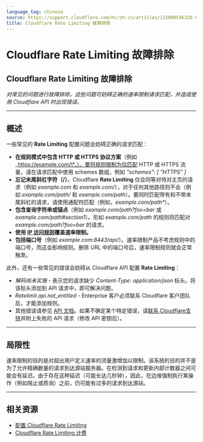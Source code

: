 ```yaml
---
language_tag: chinese
source: https://support.cloudflare.com/hc/zh-cn/articles/115000546328-Cloudflare-Rate-Limiting-%E6%95%85%E9%9A%9C%E6%8E%92%E9%99%A4
title: Cloudflare Rate Limiting 故障排除
---
```


# Cloudflare Rate Limiting 故障排除

## Cloudflare Rate Limiting 故障排除

_对常见的问题进行故障排除，这些问题可妨碍正确的速率限制请求匹配，并造成使用 Cloudflare API 时出现错误。_

___

## 概述

一些常见的 **Rate Limiting** 配置问题会妨碍正确的请求匹配：

-   **在规则模式中包含 HTTP 或 HTTPS 协议方案**（例如 _https://example.com/\*_）。要将规则限制为仅匹配 HTTP 或 HTTPS 流量，请在请求匹配中使用 schemes 数组，例如 _"schemes": \[ "HTTPS" \]_
-   **忘记末尾斜杠字符（/）**。Cloudflare **Rate Limiting** 仅会同等对待对主页的请求（例如 _example.com_ 和 _example.com/_），对于任何其他路径则不会（例如 _example.com/path/_ 和 _example.com/path_）。要同时匹配带有和不带末尾斜杠的请求，请使用通配符匹配（例如，_example.com/path\*_）。
-   **包含查询字符串或锚点**（例如 _example.com/path?foo=bar_ 或 _example.com/path#section1_）。形如 _example.com/path_ 的规则将匹配对 _example.com/path?foo=bar_ 的请求。
-   **使用** [**IP 访问规则**](https://support.cloudflare.com/hc/articles/217074967)**覆盖速率限制。**
-   **包括端口号**（例如 _example.com:8443/api/_）。速率限制产品不考虑规则中的端口号，而这会影响规则。删除 URL 中的端口号后，速率限制规则就会正常触发。

此外，还有一些常见的错误会妨碍从 Cloudflare API 配置 **Rate Limiting**：

-   _解码尚未实施_ - 表示您的请求缺少 _Content-Type: application/json_ 标头。将该标头添加到 API 请求中，即可解决问题。
-   _Ratelimit.api.not\_entitled_ - Enterprise 客户必须联系 Cloudflare 客户团队后，才能添加规则。
-   其他错误请参见 [API 文档](https://api.cloudflare.com/#rate-limits-for-a-zone-errors)。如果不确定某个特定错误，请[联系 Cloudflare支持](https://support.cloudflare.com/hc/articles/200172476)并附上失败的 API 请求（修改 API 密钥后）。

___

## 局限性

速率限制的目的是对超出用户定义速率的流量激增加以限制。该系统的目的并不是为了允许精确数量的请求到达源站服务器。在检测到请求和更新内部计数器之间可能会有延迟。由于存在这种延迟（可能长达几秒钟），因此，在边缘强制执行某操作（例如阻止或质询）之前，仍可能有过多的请求到达源站。

___

## 相关资源

-   [配置 Cloudflare Rate Limiting](https://support.cloudflare.com/hc/articles/115001635128)[](https://support.cloudflare.com/hc/zh-cn/articles/115000272247)
-   [Cloudflare Rate Limiting 计费](https://support.cloudflare.com/hc/zh-cn/articles/115000272247)
